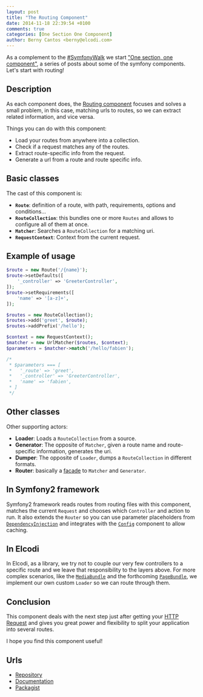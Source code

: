 ```yaml
---
layout: post
title: "The Routing Component"
date: 2014-11-18 22:39:54 +0100
comments: true
categories: [One Section One Component]
author: Berny Cantos <berny@elcodi.com>
---
```


As a complement to the [#SymfonyWalk](http://mmoreram.com/blog/2014/08/07/symfony-walk-zaragoza-madrid/) we start ["One section, one component"](/blog/categories/one-section-one-component/), a series of posts about some of the symfony components. Let's start with routing!

## Description

As each component does, the [Routing component](https://github.com/symfony/Routing) focuses and solves a small problem, in this case, matching urls to routes, so we can extract related information, and vice versa.

Things you can do with this component:

- Load your routes from anywhere into a collection.
- Check if a request matches any of the routes.
- Extract route-specific info from the request.
- Generate a url from a route and route specific info.

## Basic classes

The cast of this component is:

- **`Route`**: definition of a route, with path, requirements, options and conditions…
- **`RouteCollection`**: this bundles one or more `Routes` and allows to configure all of them at once.
- **`Matcher`**: Searches a `RouteCollection` for a matching uri.
- **`RequestContext`**: Context from the current request.

## Example of usage

```php
$route = new Route('/{name}');
$route->setDefaults([
    '_controller' => 'GreeterController',
]);
$route->setRequirements([
	'name' => '[a-z]+',
]);

$routes = new RouteCollection();
$routes->add('greet', $route);
$routes->addPrefix('/hello');

$context = new RequestContext();
$matcher = new UrlMatcher($routes, $context);
$parameters = $matcher->match('/hello/fabien');

/*
 * $parameters === [
 *   '_route' => 'greet',
 *   '_controller' => 'GreeterController',
 *   'name' => 'fabien',
 * ]
 */
```

## Other classes

Other supporting actors:

- **Loader**: Loads a `RouteCollection` from a source.
- **Generator**: The opposite of `Matcher`, given a route name and route-specific information, generates the uri.
- **Dumper**: The opposite of `Loader`, dumps a `RouteCollection` in different formats.
- **Router**: basically a [facade](http://en.wikipedia.org/wiki/Facade_pattern) to `Matcher` and `Generator`.

## In Symfony2 framework

Symfony2 framework reads routes from routing files with this component, matches the current `Request` and chooses which `Controller` and action to run. It also extends the `Router` so you can use parameter placeholders from [`DependencyInjection`](https://github.com/symfony/DependencyInjection) and integrates with the [`Config`](https://github.com/symfony/Config) component to allow caching.

## In Elcodi

In Elcodi, as a library, we try not to couple our very few controllers to a specific route and we leave that responsibility to the layers above. For more complex scenarios, like the [`MediaBundle`](https://github.com/elcodi/MediaBundle) and the forthcoming [`PageBundle`](https://github.com/elcodi/elcodi/tree/ec8fabe99489ae9dd1ef671eefaaa7ac89e24cdb/src/Elcodi/Bundle/PageBundle), we implement our own custom `Loader` so we can route through them.

## Conclusion

This component deals with the next step just after getting your [HTTP Request](http://symfony.com/doc/current/components/http_foundation) and gives you great power and flexibility to split your application into several routes.

I hope you find this component useful!

## Urls
- [Repository](https://github.com/symfony/Routing)
- [Documentation](http://symfony.com/doc/current/components/routing)
- [Packagist](https://packagist.org/packages/symfony/routing)
